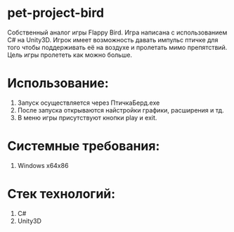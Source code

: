 # pet-project-bird
Собственный аналог игры Flappy Bird. Игра написана с использованием C# на Unity3D. Игрок имеет возможность давать импульс птичке для того чтобы поддерживать её на воздухе и пролетать мимо препятствий. Цель игры пролететь как можно больше.

# Использование:
1. Запуск осуществляется через ПтичкаБерд.exe
2. После запуска открываются найстройки графики, расширения и тд.
3. В меню игры присутствуют кнопки play и exit.
   
# Системные требования:
1. Windows x64x86
   
# Стек технологий:
1. C#
2. Unity3D
